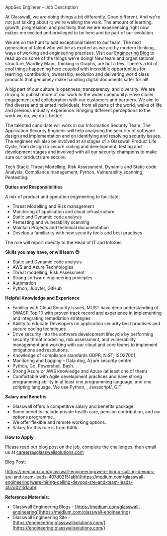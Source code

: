 AppSec Engineer – Job Description

At Glasswall, we are doing things a bit differently. Good different. And we&#39;re not just talking about it; we&#39;re walking the walk. The amount of learning, growth, progression, and positivity that we are experiencing right now makes me excited and privileged to be here and be part of our evolution.

We are on the hunt to add exceptional talent to our team. The next generation of talent who will be as excited as we are by modern thinking, ways of working and engineering practises. Visit our [Engineering Blog](https://medium.com/glasswall-engineering) to read up on some of the things we&#39;re doing! New team and organisational structure, Wardley Maps, thinking in Graphs, are but a few. There&#39;s a lot of cool things happening here coupled with incredible opportunities for learning, contribution, ownership, evolution and delivering world class products that genuinely make handling digital documents safer for all!

A big part of our culture is openness, transparency, and diversity. We are driving to publish more of our work to the wider community. Have closer engagement and collaboration with our customers and partners. We aim to find diverse and talented individuals, from all parts of the world, walks of life and previous industry experience. Bringing different perceptions to the work we do, we do it better!

The talented candidate will work in our Information Security Team. The Application Security Engineer will help analysing the security of software design and implementation and on identifying and resolving security issues. The engineer will also be involved at all stages of a Glasswall Product Life Cycle, from design to secure coding and development, testing and development stages and involved with all our security champions to make sure our products are secure.

Tech Stack: Threat Modelling, Risk Assessment, Dynamic and Static code Analysis, Compliance management, Python, Vulnerability scanning, Pentesting.

**Duties and Responsibilities**

A mix of product and operation engineering to facilitate:

- Threat Modelling and Risk management
- Monitoring of application and cloud infrastructure.
- Static and Dynamic code analysis
- Pentesting and vulnerability scanning
- Maintain Projects and technical documentation
- Develop a familiarity with new security tools and best practises

The role will report directly to the Head of IT and InfoSec

**Skills you may have, or will learn**  **😊**

- Static and Dynamic code analysis
- AWS and Azure Technologies
- Threat modelling, Risk Assessment
- Strong software engineering principles
- Automation
- Python, Jupyter, GitHub

**Helpful Knowledge and Experience**

- Familiar with Cloud Security issues, MUST have deep understanding of OWASP Top 10 with proven track record and experience in implementing and integrating remediation strategies
- Ability to educate Developers on application security best practises and secure coding techniques
- Drive security into the software development lifecycle by performing security threat modelling, risk assessment, and vulnerability management and working with our cloud and core teams to implement mitigations and resolutions.
- Knowledge of compliance standards GDPR, NIST, ISO27001,
- Monitoring and Logging – Data dog, Azure security centre
- Python, Go, Powershell, Bash.
- Strong Azure or AWS knowledge and Azure (at least one of them)
- Comfortable with Agile development practices and have strong programming ability in at least one programming language, and one scripting language. We use Python, , Javascript/, GIT

**Salary and Benefits**

- Glasswall offers a competitive salary and benefits package.
- Some benefits include private health care, pension contribution, and our options programme.
- We offer flexible and remote working options.
- Salary for this role is from £40k

**How to Apply**

Please read our blog post on the job, complete the challenges, then email us at [careers@glasswallsolutions.com](mailto:careers@glasswallsolutions.com)

Blog Post:

[https://medium.com/glasswall-engineering/were-hiring-calling-devops-sre-and-team-leads-407d02151abb](https://medium.com/glasswall-engineering/were-hiring-calling-devops-sre-and-team-leads-407d02151abb)

**Reference Materials:**

- Glasswall Engineering Blogs - [https://medium.com/glasswall-engineering](https://medium.com/glasswall-engineering)
- Glasswall Engineering Site - [https://engineering.glasswallsolutions.com/](https://engineering.glasswallsolutions.com/)